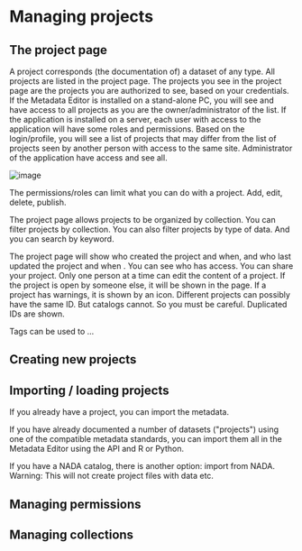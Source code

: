 # Managing projects


## The project page

A project corresponds (the documentation of) a dataset of any type.
All projects are listed in the project page.
The projects you see in the project page are the projects you are authorized to see, based on your credentials. 
If the Metadata Editor is installed on a stand-alone PC, you will see and have access to all projects as you are the owner/administrator of the list. If the application is installed on a server, each user with access to the application will have some roles and permissions. Based on the login/profile, you will see a list of projects that may differ from the list of projects seen by another person with access to the same site. Administrator of the application have access and see all.

![image](https://user-images.githubusercontent.com/35276300/224135076-52eeaa6d-e7c5-4652-b229-3502ed15827e.png)

The permissions/roles can limit what you can do with a project. Add, edit, delete, publish.

The project page allows projects to be organized by collection. You can filter projects by collection. You can also filter projects by type of data. And you can search by keyword.

The project page will show who created the project and when, and who last updated the project and when .
You can see who has access.
You can share your project.
Only one person at a time can edit the content of a project. If the project is open by someone else, it will be shown in the page.
If a project has warnings, it is shown by an icon.
Different projects can possibly have the same ID. But catalogs cannot. So you must be careful. Duplicated IDs are shown.

Tags can be used to ...

## Creating new projects


## Importing / loading projects

If you already have a project, you can import the metadata.

If you have already documented a number of datasets ("projects") using one of the compatible metadata standards, you can import them all in the Metadata Editor using the API and R or Python.

If you have a NADA catalog, there is another option: import from NADA. 
Warning: This will not create project files with data etc.


## Managing permissions


## Managing collections



